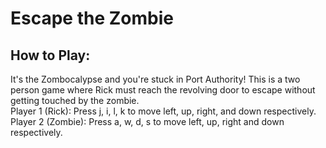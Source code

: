 # Escape the Zombie
How to Play:
------------
It's the Zombocalypse and you're stuck in Port Authority! This is a two person game where Rick must reach the revolving door to escape without getting touched by the zombie. <br>
Player 1 (Rick): Press j, i, l, k to move left, up, right, and down respectively.<br>
Player 2 (Zombie): Press a, w, d, s to move left, up, right and down respectively. 

